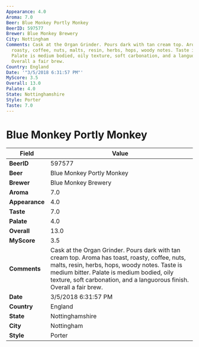 ```yaml
---
Appearance: 4.0
Aroma: 7.0
Beer: Blue Monkey Portly Monkey
BeerID: 597577
Brewer: Blue Monkey Brewery
City: Nottingham
Comments: Cask at the Organ Grinder. Pours dark with tan cream top. Aroma has toast,
  roasty, coffee, nuts, malts, resin, herbs, hops, woody notes. Taste is medium bitter.
  Palate is medium bodied, oily texture, soft carbonation, and a languorous finish.
  Overall a fair brew.
Country: England
Date: '"3/5/2018 6:31:57 PM"'
MyScore: 3.5
Overall: 13.0
Palate: 4.0
State: Nottinghamshire
Style: Porter
Taste: 7.0
---
```


# Blue Monkey Portly Monkey

| Field         | Value |
|---------------|-------|
| **BeerID** | 597577 |
| **Beer** | Blue Monkey Portly Monkey |
| **Brewer** | Blue Monkey Brewery |
| **Aroma** | 7.0 |
| **Appearance** | 4.0 |
| **Taste** | 7.0 |
| **Palate** | 4.0 |
| **Overall** | 13.0 |
| **MyScore** | 3.5 |
| **Comments** | Cask at the Organ Grinder. Pours dark with tan cream top. Aroma has toast, roasty, coffee, nuts, malts, resin, herbs, hops, woody notes. Taste is medium bitter. Palate is medium bodied, oily texture, soft carbonation, and a languorous finish. Overall a fair brew. |
| **Date** | 3/5/2018 6:31:57 PM |
| **Country** | England |
| **State** | Nottinghamshire |
| **City** | Nottingham |
| **Style** | Porter |
